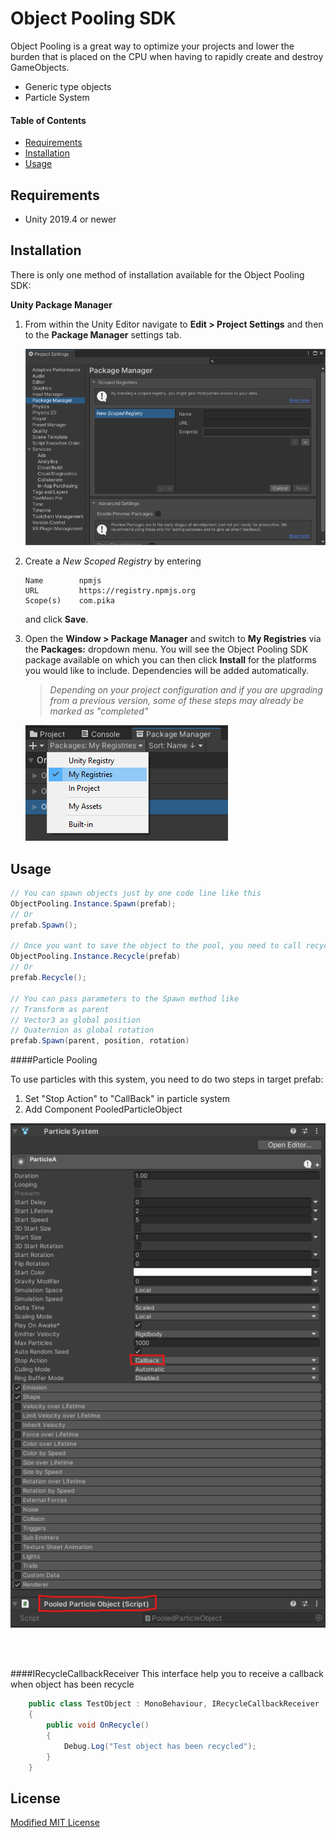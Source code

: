 

# Object Pooling SDK
Object Pooling is a great way to optimize your projects and lower the burden that is placed on the CPU when having to rapidly create and destroy GameObjects.

- Generic type objects
- Particle System

#### Table of Contents
- [Requirements](#requirements)
- [Installation](#installation)
- [Usage](#usage)

## Requirements
- Unity 2019.4 or newer

## Installation
There is only one method of installation available for the Object Pooling SDK:

[comment]: <> (<details>)
<summary><b>Unity Package Manager</b></summary>

1. From within the Unity Editor navigate to **Edit > Project Settings** and then to the **Package Manager** settings tab.

   ![unity registry manager](Documentation/package_manager_tab.png)

2. Create a *New Scoped Registry* by entering
    ```
    Name        npmjs
    URL         https://registry.npmjs.org
    Scope(s)    com.pika
    ```
   and click **Save**.
3. Open the **Window > Package Manager** and switch to **My Registries** via the **Packages:** dropdown menu. You will see the Object Pooling SDK package available
   on which you can then click **Install** for the platforms you would like to include. Dependencies will be added automatically.

   > *Depending on your project configuration and if you are upgrading from a previous version, some of these steps may already be marked as "completed"*

   ![my registries menu selection](Documentation/registry_menu.png)

[comment]: <> (</details>)


## Usage

```C#
// You can spawn objects just by one code line like this
ObjectPooling.Instance.Spawn(prefab);
// Or
prefab.Spawn();

// Once you want to save the object to the pool, you need to call recycle method
ObjectPooling.Instance.Recycle(prefab)
// Or
prefab.Recycle();

// You can pass parameters to the Spawn method like 
// Transform as parent
// Vector3 as global position
// Quaternion as global rotation
prefab.Spawn(parent, position, rotation)
```
####Particle Pooling

To use particles with this system, you need to do two steps in target prefab:
1. Set "Stop Action" to "CallBack" in particle system
2. Add Component PooledParticleObject

![my registries menu selection](Documentation/pooled_particle_object.png)

<br>
<br>

####IRecycleCallbackReceiver
This interface help you to receive a callback when object has been recycle 
```C#
    public class TestObject : MonoBehaviour, IRecycleCallbackReceiver
    {
        public void OnRecycle()
        {
            Debug.Log("Test object has been recycled");
        }
    }
```

## License
[Modified MIT License](LICENSE)
